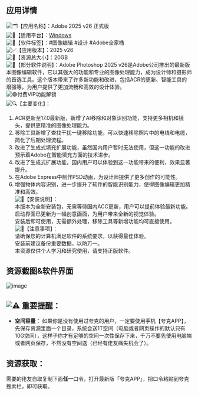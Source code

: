 ## [](https://linux.do/t/topic/238285#p-2164437-h-1)应用详情

![:card_index_dividers:](https://linux.do/images/emoji/apple/card_index_dividers.png?v=12 ":card_index_dividers:")【应用名称】：Adobe 2025 v26 正式版  
![:robot:](https://linux.do/images/emoji/apple/robot.png?v=12 ":robot:")【适用平台】：[Windows](https://linux.do/tag/Windows)  
![:pushpin:](https://linux.do/images/emoji/apple/pushpin.png?v=12 ":pushpin:")【软件标签】：#图像编辑 #设计 #Adobe全家桶  
![:white_check_mark:](https://linux.do/images/emoji/apple/white_check_mark.png?v=12 ":white_check_mark:")【应用版本】：2025 v26  
![:nut_and_bolt:](https://linux.do/images/emoji/apple/nut_and_bolt.png?v=12 ":nut_and_bolt:")【资源总大小】：20GB  
![:small_red_triangle:](https://linux.do/images/emoji/apple/small_red_triangle.png?v=12 ":small_red_triangle:")【部分软件说明】：Adobe Photoshop 2025 v26是Adobe公司推出的最新版本图像编辑软件，它以其强大的功能和专业的图像处理能力，成为设计师和摄影师的首选工具。这个版本带来了许多新功能和改进，包括ACR的更新、智能工具的增强等，为用户提供了更加流畅和高效的设计体验。  
![:green_circle:](https://linux.do/images/emoji/apple/green_circle.png?v=12 ":green_circle:")付费VIP功能解锁  
![:mag:](https://linux.do/images/emoji/apple/mag.png?v=12 ":mag:")【主要变化】：

1.  ACR更新至17.0最新版，新增了AI移除和对象识别功能，支持更多相机和镜头，提供更精准的图像处理能力。
2.  移除工具新增了查找干扰一键移除功能，可以快速移除照片中的电线和电缆，简化了后期处理流程。
3.  改进了生成式填充扩展功能，虽然国内用户暂时无法使用，但这一功能的改进预示着Adobe在智能填充方面的技术进步。
4.  改进了生成式扩展功能，国内用户可以体验到这一功能带来的便利，效果显著提升。
5.  在Adobe Express中制作PSD动画，为设计师提供了更多创作的可能性。
6.  增强物体内容识别，进一步提升了软件的智能识别能力，使得图像编辑更加精准和高效。  
    ![:memo:](https://linux.do/images/emoji/apple/memo.png?v=12 ":memo:")【安装说明】：  
    本版本为全新安装包，无需等待国内ACC更新，用户可以提前体验最新功能。  
    启动界面已更新为一幅创意画面，为用户带来全新的视觉体验。  
    安装后即可使用，无需额外处理，移除工具等新增功能均可直接使用。  
    ![:loudspeaker:](https://linux.do/images/emoji/apple/loudspeaker.png?v=12 ":loudspeaker:")【注意事项】：  
    请确保您的计算机满足软件的系统要求，以获得最佳体验。  
    安装前建议备份重要数据，以防万一。  
    本资源仅供个人学习和研究使用，请支持正版软件。

## [](https://linux.do/t/topic/238285#p-2164437-h-2)资源截图&软件界面

  

![image](https://linux.do/uploads/default/original/3X/d/8/d80b6c35350a399055b09967c47efd844c250d7b.jpeg)

  

## [](https://linux.do/t/topic/238285#p-2164437-h-3) **![:warning:](https://linux.do/images/emoji/apple/warning.png?v=12 ":warning:") 重要提醒：**

-   **空间容量：** 如果你是没有使用过夸克的用户，一定要使用手机【夸克APP】，先保存资源里面一个目录，系统会送1T空间（电脑或者网页操作的默认只有10G空间），这样子你才有足够的空间一次性保存下来，千万不要先使用电脑端或者网页保存，不然没有空间送（已经有佬友痛失机会了）。

## [](https://linux.do/t/topic/238285#p-2164437-h-4)资源获取：

需要的佬友自取复制下面**任一**口令，打开最新版「夸克APP」，把口令粘贴到夸克搜索栏，即可获取。

